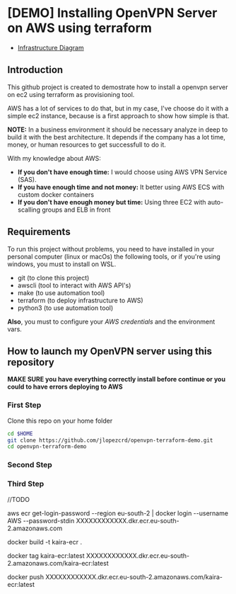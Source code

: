 # [DEMO] Installing OpenVPN Server on AWS using terraform

- [Infrastructure Diagram](docs/infrastructure-digagram.drawio.pdf)

## Introduction

This github project is created to demostrate how to install a openvpn server on ec2 using terraform as provisioning tool.

AWS has a lot of services to do that, but in my case, I've choose do it with a simple ec2 instance, because is a first approach to show how simple is that.

**NOTE:** In a business environment it should be necessary analyze in deep to build it with the best architecture. It depends if the company has a lot time, money, or human resources to get successfull to do it.

With my knowledge about AWS:

- **If you don't have enough time:** I would choose using AWS VPN Service (SAS).
- **If you have enough time and not money:** It better using AWS ECS with custom docker containers
- **If you don't have enough money but time:** Using three EC2 with auto-scalling groups and ELB in front

## Requirements

To run this project without problems, you need to have installed in your personal computer (linux or macOs) the following tools, or if you're using windows, you must to install on WSL.

- git (to clone this project)
- awscli (tool to interact with AWS API's)
- make (to use automation tool)
- terraform (to deploy infrastructure to AWS)
- python3 (to use automation tool)

**Also**, you must to configure your *AWS credentials* and the environment vars.

## How to launch my OpenVPN server using this repository

**MAKE SURE you have everything correctly install before continue or you could to have errors deploying to AWS**

### First Step

Clone this repo on your home folder

```bash
cd $HOME
git clone https://github.com/jlopezcrd/openvpn-terraform-demo.git
cd openvpn-terraform-demo
```

### Second Step

### Third Step

//TODO


aws ecr get-login-password --region eu-south-2 | docker login --username AWS --password-stdin XXXXXXXXXXXX.dkr.ecr.eu-south-2.amazonaws.com

docker build -t kaira-ecr .

docker tag kaira-ecr:latest XXXXXXXXXXXX.dkr.ecr.eu-south-2.amazonaws.com/kaira-ecr:latest

docker push XXXXXXXXXXXX.dkr.ecr.eu-south-2.amazonaws.com/kaira-ecr:latest